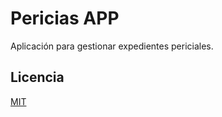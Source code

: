 # Pericias APP

Aplicación para gestionar expedientes periciales.

## Licencia
[MIT](https://choosealicense.com/licenses/mit/)
